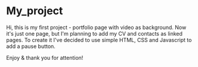 # My_project

Hi,
this is my first project - portfolio page with video as background.
Now it's just one page, but I'm planning to add my CV and contacts as linked pages.
To create it I've decided to use simple HTML, CSS and Javascript to add a pause button.

Enjoy & thank you for attention!

